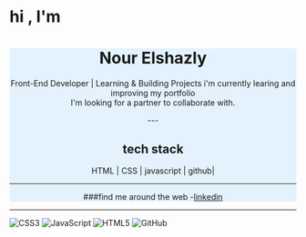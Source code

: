  # hi , I'm
 <div align="center"
  style="background-color:#E3F2FD;
   border-raduis:20px;">
  
 <h1> Nour Elshazly </h1>
<p>Front-End Developer | Learning & Building Projects i'm currently learing and improving my portfolio
<br>
I'm looking for a partner to collaborate with.
</p>
---


<h2>tech stack</h2>
<p> HTML | CSS | javascript | github|</p>


  ---
 
###find me around the web
-[linkedin](https://www.linkedin.com/in/nour-e-541a05368/overlay/about-this-profile/)
 </div>

 ---
 ![CSS3](https://img.shields.io/badge/CSS3-1572B6?style=for-the-badge&logo=css3&logoColor=white)
![JavaScript](https://img.shields.io/badge/JavaScript-F7DF1E?style=for-the-badge&logo=javascript&logoColor=black)
![HTML5](https://img.shields.io/badge/HTML5-E34F26?style=for-the-badge&logo=html5&logoColor=white)
![GitHub](https://img.shields.io/badge/GitHub-121011?style=for-the-badge&logo=github&logoColor=white)
